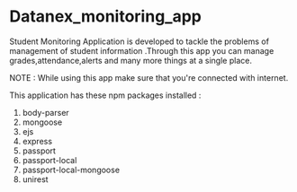 # Datanex_monitoring_app
Student Monitoring Application is developed to tackle the problems of management of student information .Through this app you can manage grades,attendance,alerts and many more things at a single place.

NOTE : While using this app make sure that you're connected with internet.

This application has these npm packages installed :
1. body-parser
2. mongoose
3. ejs
4. express
5. passport
6. passport-local
7. passport-local-mongoose
8. unirest
